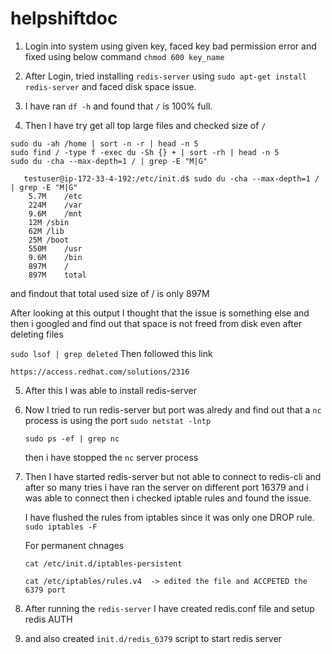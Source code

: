 # helpshiftdoc

1. Login into system using given key, faced key bad permission error and fixed using below command
   `chmod 600 key_name`

2. After Login, tried installing `redis-server` using `sudo apt-get install redis-server` and faced disk space issue.

3. I have ran `df -h` and found that `/` is 100% full.

4. Then I have try get all top large files and checked size of `/`


```
sudo du -ah /home | sort -n -r | head -n 5
sudo find / -type f -exec du -Sh {} + | sort -rh | head -n 5
sudo du -cha --max-depth=1 / | grep -E "M|G"
```

```
   testuser@ip-172-33-4-192:/etc/init.d$ sudo du -cha --max-depth=1 / | grep -E "M|G"
    5.7M	/etc
    224M	/var
    9.6M	/mnt
    12M	/sbin
    62M	/lib
    25M	/boot
    550M	/usr
    9.6M	/bin
    897M	/
    897M	total    
```
    
   and findout that total used size of / is only 897M

   After looking at this output I thought that the issue is something else and then i googled and find out that space is not freed from disk even after deleting files

   `sudo lsof | grep deleted`
   Then followed this link

    https://access.redhat.com/solutions/2316

5. After this I was able to install redis-server

6. Now I tried to run redis-server but port was alredy and find out that a `nc` process is using the port
    `sudo netstat -lntp`
    
    `sudo ps -ef | grep nc`

    then i have stopped the `nc` server process

6. Then I have started redis-server but not able to connect to redis-cli and after so many tries i have ran the server on different port 16379 and i was able to connect
    then i checked iptable rules and found the issue.
    
    I have flushed the rules from iptables since it was only one DROP rule.
    `sudo iptables -F`
    
    For permanent chnages
    
    `cat /etc/init.d/iptables-persistent`
    
    `cat /etc/iptables/rules.v4  -> edited the file and ACCPETED the 6379 port`

7. After running the `redis-server` I have created redis.conf file and setup redis AUTH

8. and also created `init.d/redis_6379` script to start redis server
